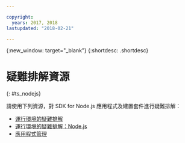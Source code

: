 ```yaml
---

copyright:
  years: 2017, 2018
lastupdated: "2018-02-21"

---
```


{:new_window: target="_blank"}
{:shortdesc: .shortdesc}

# 疑難排解資源
{: #ts_nodejs}

請使用下列資源，對 SDK for Node.js 應用程式及建置套件進行疑難排解：

* [運行環境的疑難排解](../common/ts_runtimes.html#runtimes)
* [運行環境的疑難排解：Node.js](../common/ts_runtimes.html#ts_nodejs)
* [應用程式管理](../common/app_mng.html)
